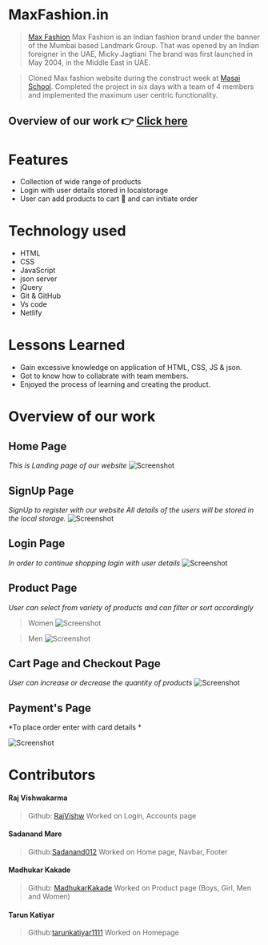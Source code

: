 # MaxFashion.in

> [Max Fashion](https://www.maxfashion.in/) Max Fashion is an Indian fashion brand under the banner of the Mumbai based Landmark Group. That was opened by an Indian foreigner in the UAE, Micky Jagtiani The brand was first launched in May 2004, in the Middle East in UAE.

> Cloned Max fashion  website during the construct week at [Masai School](https://masaischool.com/). Completed the project in six days with a team of 4 members and implemented the maximum user centric functionality.

## Overview of our work 👉 [Click here](https://maxfashioncopy.netlify.app/)

# Features

- Collection of wide range of products
- Login with user details stored in localstorage
- User can add products to cart 🛒 and can initiate order

# Technology used 

- HTML
- CSS
- JavaScript
- json server
- jQuery
- Git & GitHub
- Vs code
- Netlify 

# Lessons Learned

- Gain excessive knowledge on application of HTML, CSS, JS & json.
- Got to know how to collabrate with team members.
- Enjoyed the process of learning and creating the product.

# Overview of our work

## **Home Page**
*This is Landing page of our website*
![Screenshot](https://i.postimg.cc/25hPSRNy/catehome.png)


## **SignUp Page** 
*SignUp to register with our website*
*All details of the users will be stored in the local storage.*
![Screenshot](https://i.postimg.cc/fbFqvC4G/signup.png)


## **Login Page** 
*In order to continue shopping login with user details*
![Screenshot](https://i.postimg.cc/nL7B6G9b/signin.png)
<!-- [![signin.png](https://i.postimg.cc/nL7B6G9b/signin.png)](https://postimg.cc/HJYrM5tB) -->
## **Product Page** 
*User can select from variety of products and can filter or sort accordingly*
> Women
![Screenshot](https://i.postimg.cc/ZRXrgsVS/product1.png)

> Men
![Screenshot](https://i.postimg.cc/rprW4NqZ/product2.png)

## **Cart Page and Checkout Page**
*User can increase or decrease the quantity of products*
![Screenshot](https://www.linkpicture)


## **Payment's Page**
*To place order enter with card details *
<!-- [Card No - 1234567812345678] and [OTP - 1234] -->
![Screenshot](https://www.linkpicture.com)

# Contributors

#### Raj Vishwakarma
> Github: [RajVishw](https://github.com/Rajvishw)
Worked on Login, Accounts page


#### Sadanand Mare
>Github:[Sadanand012](https://github.com/Sadanand012)
Worked on Home page, Navbar, Footer


#### Madhukar Kakade
> Github: [MadhukarKakade](https://github.com/MadhukarKakade)
Worked on Product page (Boys, Girl, Men and Women)


#### Tarun Katiyar
>Github:[tarunkatiyar1111](https://github.com/tarunkatiyar1111)
Worked on Homepage
